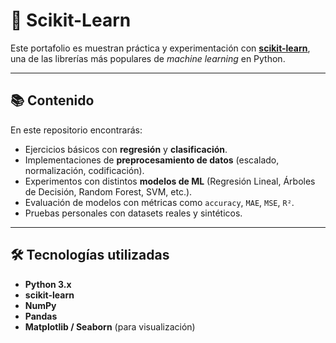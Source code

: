 # 🤖 Scikit-Learn

Este portafolio es muestran práctica y experimentación con **[scikit-learn](https://scikit-learn.org/)**, una de las librerías más populares de *machine learning* en Python.

---

## 📚 Contenido

En este repositorio encontrarás:

* Ejercicios básicos con **regresión** y **clasificación**.
* Implementaciones de **preprocesamiento de datos** (escalado, normalización, codificación).
* Experimentos con distintos **modelos de ML** (Regresión Lineal, Árboles de Decisión, Random Forest, SVM, etc.).
* Evaluación de modelos con métricas como `accuracy`, `MAE`, `MSE`, `R²`.
* Pruebas personales con datasets reales y sintéticos.

---

## 🛠️ Tecnologías utilizadas

* **Python 3.x**
* **scikit-learn**
* **NumPy**
* **Pandas**
* **Matplotlib / Seaborn** (para visualización)
